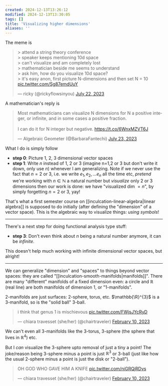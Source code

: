 ```yaml
---
created: 2024-12-13T13:26:12
modified: 2024-12-13T13:30:05
tags: []
title: 'Visualizing higher dimensions'
aliases: '' 
---
```


The meme is

<blockquote class="twitter-tweet"><p lang="en" dir="ltr">&gt; attend a string theory conference<br>&gt; speaker keeps mentioning 10d space<br>&gt; can&#39;t visualize and am completely lost<br>&gt; mathematician beside me seems to understand<br>&gt; ask him, how do you visualize 10d space?<br>&gt; it&#39;s easy anon, first picture N-dimensions and then set N = 10 <a href="https://t.co/Sg87emdUuY">pic.twitter.com/Sg87emdUuY</a></p>&mdash; ricky (@rickyflowsinyou) <a href="https://twitter.com/rickyflowsinyou/status/1682796616502345728?ref_src=twsrc%5Etfw">July 22, 2023</a></blockquote> <script async src="https://platform.twitter.com/widgets.js" charset="utf-8"></script>

A mathematician's reply is

<blockquote class="twitter-tweet"><p lang="en" dir="ltr">Most mathematicians can visualize N dimensions for N a positive integer, or infinite, and in some cases a positive fraction.<br><br>I can do it for N integer but negative. <a href="https://t.co/6WnxMZVT6J">https://t.co/6WnxMZVT6J</a></p>&mdash; Algebraic Geometer (@BarbaraFantechi) <a href="https://twitter.com/BarbaraFantechi/status/1683117964239818752?ref_src=twsrc%5Etfw">July 23, 2023</a></blockquote> <script async src="https://platform.twitter.com/widgets.js" charset="utf-8"></script>


What I do is simply follow

* **step 0**: Picture 1, 2, 3 dimensional vector spaces
* **step 1**: Write $n$ instead of 1, 2 or 3 (imagine n=1,2 or 3 but don't write it down, only use *n*) whenever I am generalizing. Note if we never use the fact that $n = 2$ or $3$, i.e. we write ${e_{1}, e_{2},...e_{n}}$ all the time etc, *pretend* we're working with $n\in \mathbb{N}$ a natural number but *visualize* only 2 or 3 dimensions then our work is done: we have "visualized dim $= n$", by simply forgetting $n=2$ or $3$, yay!

That's what a first semester course on [[inculcation-linear-algebra|linear algebra]] is supposed to do initially (after defining the "dimension" of a vector space). This is the algebraic way to visualize things: *using symbols*!

---
  
There's a next step for doing functional analysis type stuff:

* **step 3**: Don't even think about *n* being a natural number anymore, it can be *infinite*.

This doesn't help much working with infinite dimensional vector spaces, but alright!

---

We can generalize "dimension" and "spaces" to things beyond vector spaces: they are called "[[inculcation-smooth-manifolds|manifolds]]". There are many "different" manifolds of a fixed dimension even: a circle and $\mathbb{R}$ (real line) are both manifolds of dimension 1, or "1-manifolds".

2-manifolds are just surfaces: 2-sphere, torus, etc. $\mathbb{\R}^{3}$ is a 3-manifold, so is the "solid ball" 3-ball.

<blockquote class="twitter-tweet" data-media-max-width="560"><p lang="en" dir="ltr">i think that genus 1 is mischievous <a href="https://t.co/FWjsJYcRyD">pic.twitter.com/FWjsJYcRyD</a></p>&mdash; chiara travesset (she/her) (@chairtraveler) <a href="https://twitter.com/chairtraveler/status/1623880698728677376?ref_src=twsrc%5Etfw">February 10, 2023</a></blockquote> <script async src="https://platform.twitter.com/widgets.js" charset="utf-8"></script>

We can't even all 3-manifolds like the 3-torus, 3-sphere (the sphere that lives in $\mathbb{R}^4$) etc.

But I *can* visualize the 3-sphere upto removal of just a tiny a point! The joke/reason being 3-sphere minus a point is just $\mathbb{R}^{3}$ or 3-ball (just like how the usual 2-sphere minus a point is just the disk or "2-ball").

<blockquote class="twitter-tweet" data-conversation="none"><p lang="en" dir="ltr">OH GOD WHO GAVE HIM A KNIFE <a href="https://t.co/niGRQjRDvs">pic.twitter.com/niGRQjRDvs</a></p>&mdash; chiara travesset (she/her) (@chairtraveler) <a href="https://twitter.com/chairtraveler/status/1624052357439934464?ref_src=twsrc%5Etfw">February 10, 2023</a></blockquote> <script async src="https://platform.twitter.com/widgets.js" charset="utf-8"></script>